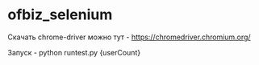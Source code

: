 # ofbiz_selenium

Скачать chrome-driver можно тут - https://chromedriver.chromium.org/

Запуск - python runtest.py {userCount}

